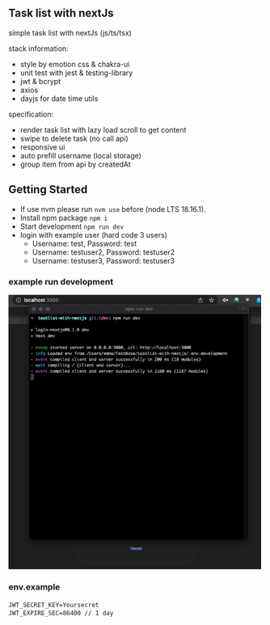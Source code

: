 ## Task list with nextJs

simple task list with nextJs (js/ts/tsx)

stack information:

- style by emotion css & chakra-ui
- unit test with jest & testing-library
- jwt & bcrypt
- axios
- dayjs for date time utils

specification:

- render task list with lazy load scroll to get content
- swipe to delete task (no call api)
- responsive ui
- auto prefill username (local storage)
- group item from api by createdAt

## Getting Started

- If use nvm please run `nvm use` before (node LTS 18.16.1).
- Install npm package `npm i`
- Start development `npm run dev`
- login with example user (hard code 3 users)
  - Username: test, Password: test
  - Username: testuser2, Password: testuser2
  - Username: testuser3, Password: testuser3

### example run development

<img width="500" src="docs/image/example_app.gif">

### env.example

```
JWT_SECRET_KEY=Yoursecret
JWT_EXPIRE_SEC=86400 // 1 day
```
